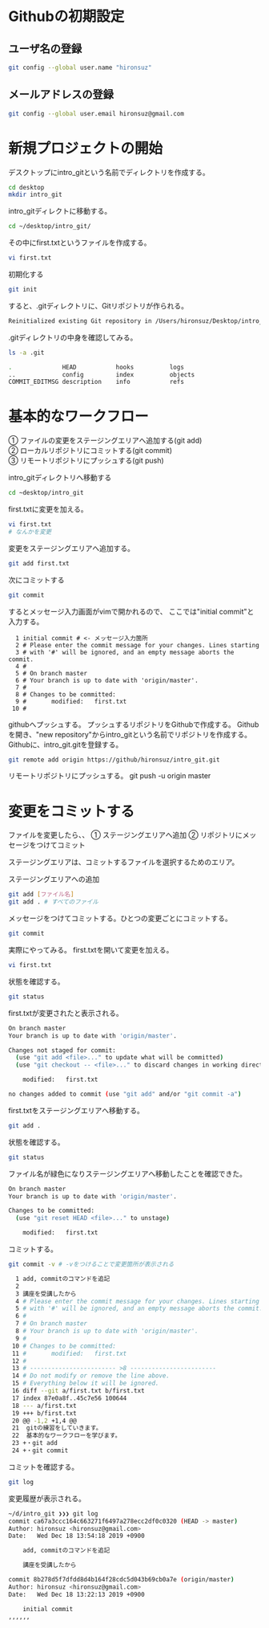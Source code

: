 # Githubの初期設定

## ユーザ名の登録
```bash
git config --global user.name "hironsuz"
```
## メールアドレスの登録
```bash
git config --global user.email hironsuz@gmail.com
```

# 新規プロジェクトの開始
デスクトップにintro_gitという名前でディレクトリを作成する。
```bash
cd desktop
mkdir intro_git
```
intro_gitディレクトに移動する。
```bash
cd ~/desktop/intro_git/
```
その中にfirst.txtというファイルを作成する。
```bash
vi first.txt
```
初期化する
```bash
git init
```
すると、.gitディレクトリに、Gitリポジトリが作られる。
```bash
Reinitialized existing Git repository in /Users/hironsuz/Desktop/intro_git/.git/
```

.gitディレクトリの中身を確認してみる。
```bash
ls -a .git
```
```bash
.              HEAD           hooks          logs
..             config         index          objects
COMMIT_EDITMSG description    info           refs
```

# 基本的なワークフロー
① ファイルの変更をステージングエリアへ追加する(git add)<br>
② ローカルリポジトリにコミットする(git commit)<br>
③ リモートリポジトリにプッシュする(git push)<br>

intro_gitディレクトリへ移動する
```bash
cd ~desktop/intro_git
```

first.txtに変更を加える。
```bash
vi first.txt
# なんかを変更
```

変更をステージングエリアへ追加する。
```bash
git add first.txt
```
次にコミットする
```bash
git commit
```

するとメッセージ入力画面がvimで開かれるので、
ここでは"initial commit"と入力する。

```
  1 initial commit # <- メッセージ入力箇所
  2 # Please enter the commit message for your changes. Lines starting
  3 # with '#' will be ignored, and an empty message aborts the commit.
  4 #
  5 # On branch master
  6 # Your branch is up to date with 'origin/master'.
  7 #
  8 # Changes to be committed:
  9 #       modified:   first.txt
 10 #
 ```

githubへプッシュする。
プッシュするリポジトリをGithubで作成する。
Githubを開き、"new repository"からintro_gitという名前でリポジトリを作成する。
Githubに、intro_git.gitを登録する。

```bash
git remote add origin https://github/hironsuz/intro_git.git
```

リモートリポジトリにプッシュする。
git push -u origin master


# 変更をコミットする
ファイルを変更したら、、
① ステージングエリアへ追加
② リポジトリにメッセージをつけてコミット

ステージングエリアは、コミットするファイルを選択するためのエリア。

ステージングエリアへの追加
```bash
git add [ファイル名]
git add . # すべてのファイル
```

メッセージをつけてコミットする。ひとつの変更ごとにコミットする。
```bash
git commit
```

実際にやってみる。
first.txtを開いて変更を加える。
```bash
vi first.txt
```

状態を確認する。
```bash
git status
```
first.txtが変更されたと表示される。
```bash
On branch master
Your branch is up to date with 'origin/master'.

Changes not staged for commit:
  (use "git add <file>..." to update what will be committed)
  (use "git checkout -- <file>..." to discard changes in working directory)

	modified:   first.txt

no changes added to commit (use "git add" and/or "git commit -a")
```

first.txtをステージングエリアへ移動する。
```bash
git add .
```
状態を確認する。
```bash
git status
```
ファイル名が緑色になりステージングエリアへ移動したことを確認できた。
```bash
On branch master
Your branch is up to date with 'origin/master'.

Changes to be committed:
  (use "git reset HEAD <file>..." to unstage)

	modified:   first.txt
```

コミットする。


```bash
git commit -v # -vをつけることで変更箇所が表示される
```

```bash
  1 add, commitのコマンドを追記
  2
  3 講座を受講したから
  4 # Please enter the commit message for your changes. Lines starting
  5 # with '#' will be ignored, and an empty message aborts the commit.
  6 #
  7 # On branch master
  8 # Your branch is up to date with 'origin/master'.
  9 #
 10 # Changes to be committed:
 11 #       modified:   first.txt
 12 #
 13 # ------------------------ >8 ------------------------
 14 # Do not modify or remove the line above.
 15 # Everything below it will be ignored.
 16 diff --git a/first.txt b/first.txt
 17 index 87e0a8f..45c7e56 100644
 18 --- a/first.txt
 19 +++ b/first.txt
 20 @@ -1,2 +1,4 @@
 21  gitの練習をしていきます。
 22  基本的なワークフローを学びます。
 23 +・git add
 24 +・git commit
 ```

コミットを確認する。
```bash
git log
```
変更履歴が表示される。
```bash
~/d/intro_git ❯❯❯ git log
commit ca67a3ccc164c663271f6497a278ecc2df0c0320 (HEAD -> master)
Author: hironsuz <hironsuz@gmail.com>
Date:   Wed Dec 18 13:54:18 2019 +0900

    add, commitのコマンドを追記

    講座を受講したから

commit 8b278d5f7dfdd8d4b164f28cdc5d043b69cb0a7e (origin/master)
Author: hironsuz <hironsuz@gmail.com>
Date:   Wed Dec 18 13:22:13 2019 +0900

    initial commit
,,,,,,

```
